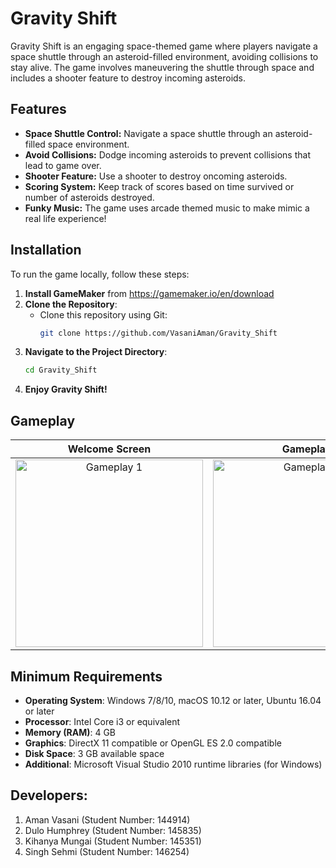# Gravity Shift

Gravity Shift is an engaging space-themed game where players navigate a space shuttle through an asteroid-filled environment, avoiding collisions to stay alive. The game involves maneuvering the shuttle through space and includes a shooter feature to destroy incoming asteroids.

## Features

- **Space Shuttle Control:** Navigate a space shuttle through an asteroid-filled space environment.
- **Avoid Collisions:** Dodge incoming asteroids to prevent collisions that lead to game over.
- **Shooter Feature:** Use a shooter to destroy oncoming asteroids.
- **Scoring System:** Keep track of scores based on time survived or number of asteroids destroyed.
- **Funky Music:** The game uses arcade themed music to make mimic a real life experience!

## Installation

To run the game locally, follow these steps:

1. **Install GameMaker** from https://gamemaker.io/en/download
2. **Clone the Repository**:
   - Clone this repository using Git:
     ```bash
     git clone https://github.com/VasaniAman/Gravity_Shift
     ```
3. **Navigate to the Project Directory**:
   ```bash
   cd Gravity_Shift
4. **Enjoy Gravity Shift!**

## Gameplay
| Welcome Screen | Gameplay | Game Over Screen |
|:----------:|:----------:|:----------:|
| <img src="https://github.com/Jeevyy/Gravity_Shift/assets/112507117/5c1dee0d-a8ab-432c-b0e5-e76cff87fe02" alt="Gameplay 1" width="300" /> | <img src="https://github.com/Jeevyy/Gravity_Shift/assets/112507117/4d7ccacb-3c82-4df8-8a6e-462494533e8f" alt="Gameplay 2" width="300" /> | <img src="https://github.com/Jeevyy/Gravity_Shift/assets/112507117/921fcb5c-c356-4a24-940b-112a5ce8a7e5" alt="Gameplay 3" width="300" /> |

## Minimum Requirements

- **Operating System**: Windows 7/8/10, macOS 10.12 or later, Ubuntu 16.04 or later
- **Processor**: Intel Core i3 or equivalent
- **Memory (RAM)**: 4 GB
- **Graphics**: DirectX 11 compatible or OpenGL ES 2.0 compatible
- **Disk Space**: 3 GB available space
- **Additional**: Microsoft Visual Studio 2010 runtime libraries (for Windows)

## Developers:
1. Aman Vasani (Student Number: 144914)
2. Dulo Humphrey (Student Number: 145835)
3. Kihanya Mungai (Student Number: 145351)
4. Singh Sehmi (Student Number: 146254)


